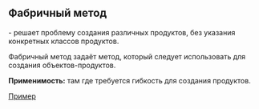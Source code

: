 <h2>Фабричный метод</h2> - решает проблему создания различных продуктов, 
без указания конкретных классов продуктов.

Фабричный метод задаёт метод, который следует использовать для создания объектов-продуктов.

**Применимость:** там где требуется гибкость для создания продуктов.

<a href='#'>Пример</a>